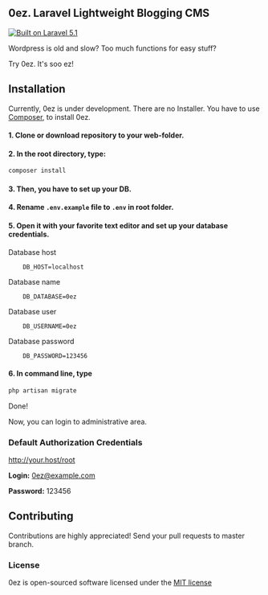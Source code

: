 ## 0ez. Laravel Lightweight Blogging CMS

[![Built on Laravel 5.1](https://img.shields.io/badge/laravel-5-orange.svg?style=flat)](http://laravel.com)

Wordpress is old and slow? Too much functions for easy stuff? 

Try 0ez. It's soo ez!

## Installation

Currently, 0ez is under development. There are no Installer. You have to use [Composer](https://getcomposer.org/), to install 0ez.

#### 1. Clone or download repository to your web-folder.

#### 2. In the root directory, type:

``` bash
composer install
```

#### 3. Then, you have to set up your DB.

#### 4. Rename `.env.example` file to `.env` in root folder.

#### 5. Open it with your favorite text editor and set up your database credentials.

Database host

```
    DB_HOST=localhost
```

Database name

```
    DB_DATABASE=0ez
```

Database user

```
    DB_USERNAME=0ez
```

Database password

```
    DB_PASSWORD=123456
```

#### 6. In command line, type 

``` bash
php artisan migrate
```

Done!

Now, you can login to administrative area. 

### Default Authorization Credentials

http://your.host/root

**Login:** 0ez@example.com

**Password:** 123456

## Contributing

Contributions are highly appreciated! Send your pull requests to master branch.

### License

0ez is open-sourced software licensed under the [MIT license](http://opensource.org/licenses/MIT)

